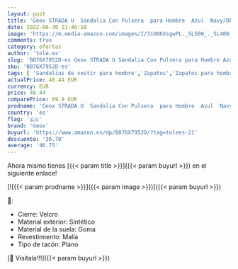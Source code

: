 ```yaml
---
layout: post
title: 'Geox STRADA U  Sandalia Con Pulsera  para Hombre  Azul  Navy/Dk Grey   45 EU'
date: 2022-06-30 21:46:18
image: 'https://m.media-amazon.com/images/I/31U0KXsgwPL._SL500_._SL400_.jpg'
comments: true
category: ofertas
author: 'tole.es'
slug: 'B076X7952D-es Geox STRADA U Sandalia Con Pulsera para Hombre Azul...'
sku: 'B076X7952D-es'
tags: [ 'Sandalias de vestir para hombre','Zapatos','Zapatos para hombre','Zapatos y complementos','geox','sandalia','🇪🇸', ]
actualPrice: 48.44 EUR
currency: EUR
price: 48.44
comparePrice: 69.9 EUR
prodname: 'Geox STRADA U  Sandalia Con Pulsera  para Hombre  Azul  Navy/Dk Grey   45 EU'
country: 'es'
flag: '🇪🇸'
brand: 'Geox'
buyurl: 'https://www.amazon.es/dp/B076X7952D/?tag=tolees-21'
descuento: '30.70'
average: '46.75'
---
```


Ahora mismo tienes [{{< param title >}}]({{< param buyurl >}}) en el siguiente enlace!

[![{{< param prodname >}}]({{< param image >}})]({{< param buyurl >}})

🔎:

- Cierre: Velcro
- Material exterior: Sintético
- Material de la suela: Goma
- Revestimiento: Malla
- Tipo de tacón: Plano

[🛒 Visítala!!!]({{< param buyurl >}})
